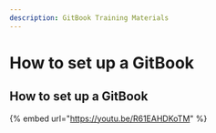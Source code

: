 ```yaml
---
description: GitBook Training Materials
---
```


# How to set up a GitBook

## How to set up a GitBook

{% embed url="https://youtu.be/R61EAHDKoTM" %}
